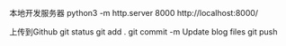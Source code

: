 本地开发服务器
python3 -m http.server 8000
http://localhost:8000/

上传到Github
git status
git add .
git commit -m Update blog files
git push